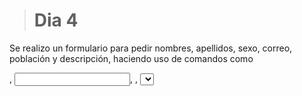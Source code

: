 ># Dia 4
Se realizo un formulario para pedir nombres, apellidos, sexo, correo, población y descripción, haciendo uso de comandos como <form>, <input>, <label>, <select>.
